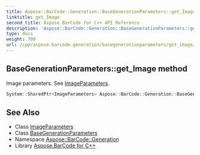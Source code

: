 ```yaml
---
title: Aspose::BarCode::Generation::BaseGenerationParameters::get_Image method
linktitle: get_Image
second_title: Aspose.BarCode for C++ API Reference
description: 'Aspose::BarCode::Generation::BaseGenerationParameters::get_Image method. Image parameters. See ImageParameters in C++.'
type: docs
weight: 700
url: /cpp/aspose.barcode.generation/basegenerationparameters/get_image/
---
```

## BaseGenerationParameters::get_Image method


Image parameters. See [ImageParameters](../../imageparameters/).

```cpp
System::SharedPtr<ImageParameters> Aspose::BarCode::Generation::BaseGenerationParameters::get_Image() const
```

## See Also

* Class [ImageParameters](../../imageparameters/)
* Class [BaseGenerationParameters](../)
* Namespace [Aspose::BarCode::Generation](../../)
* Library [Aspose.BarCode for C++](../../../)
